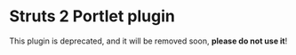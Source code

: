 # Struts 2 Portlet plugin
This plugin is deprecated, and it will be removed soon, **please do not use it**!
